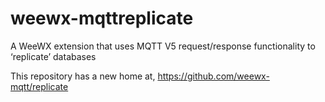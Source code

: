 # weewx-mqttreplicate
A WeeWX extension that uses MQTT V5 request/response functionality to ‘replicate’ databases

This repository has a new home at, https://github.com/weewx-mqtt/replicate
